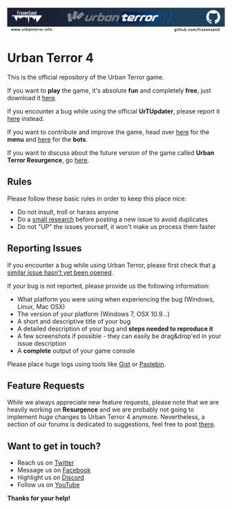 <p align="center"><a href="http://www.urbanterror.info" title="Urban Terror official website" target="_blank"><img src="github_frozensand.jpg" alt="Urban Terror 4" title="Urban Terror 4" /></a></p>

Urban Terror 4
=====================

This is the official repository of the Urban Terror game.

If you want to **play** the game, it's absolute **fun** and completely **free**, just download it [here](http://www.urbanterror.info/downloads/).

If you encounter a bug while using the official **UrTUpdater**, please report it [here](https://github.com/Barbatos/UrTUpdater) instead.

If you want to contribute and improve the game, head over [here](https://github.com/FrozenSand/UrbanTerror4/tree/master/menu) for the **menu** and [here](https://github.com/FrozenSand/UrbanTerror4/tree/master/botfiles) for the **bots**.

If you want to discuss about the future version of the game called **Urban Terror Resurgence**, go [here](http://www.urbanterror.info/forums/forum/73-ue4-urban-terror-discussion/).


Rules
---------------------

Please follow these basic rules in order to keep this place nice:

- Do not insult, troll or harass anyone
- Do a [small research](https://github.com/FrozenSand/UrbanTerror4/issues?q=is%3Aissue+) before posting a new issue to avoid duplicates
- Do not "UP" the issues yourself, it won't make us process them faster


Reporting Issues
---------------------

If you encounter a bug while using Urban Terror, please first check that [a similar issue hasn't yet been opened](https://github.com/FrozenSand/UrbanTerror4/issues).

If your bug is not reported, please provide us the following information:

- What platform you were using when experiencing the bug (Windows, Linux, Mac OSX)
- The version of your platform (Windows 7, OSX 10.9...)
- A short and descriptive title of your bug
- A detailed description of your bug and **steps needed to reproduce it**
- A few screenshots if possible - they can easily be drag&drop'ed in your issue description
- A **complete** output of your game console

Please place huge logs using tools like [Gist](https://gist.github.com) or [Pastebin](http://pastebin.com).

Feature Requests
---------------------

While we always appreciate new feature requests, please note that we are heavily working on **Resurgence** and we are probably not going to implement *huge* changes to Urban Terror 4 anymore.
Nevertheless, a section of our forums is dedicated to suggestions, feel free to post [there](http://www.urbanterror.info/forums/forum/57-4x-suggestions/).

Want to get in touch?
---------------------

- Reach us on [Twitter](https://twitter.com/UrbanTerrorInfo)
- Message us on [Facebook](https://www.facebook.com/urbanterror)
- Highlight us on [Discord](http://discord.me/urt)
- Follow us on [YouTube](https://www.youtube.com/user/urbanterrorofficial)

**Thanks for your help!**
